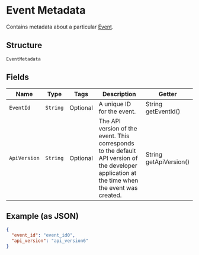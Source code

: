 
# Event Metadata

Contains metadata about a particular [Event](../../doc/models/event.md).

## Structure

`EventMetadata`

## Fields

| Name | Type | Tags | Description | Getter |
|  --- | --- | --- | --- | --- |
| `EventId` | `String` | Optional | A unique ID for the event. | String getEventId() |
| `ApiVersion` | `String` | Optional | The API version of the event. This corresponds to the default API version of the developer application at the time when the event was created. | String getApiVersion() |

## Example (as JSON)

```json
{
  "event_id": "event_id0",
  "api_version": "api_version6"
}
```

